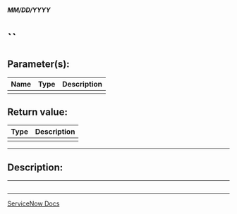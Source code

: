##### MM/DD/YYYY
# ``

## Parameter(s):
| Name | Type | Description |
|---|---|---|
|  |  |  |

## Return value:
| Type | Description |
|---|---|
|  |  |

---

## Description:


---

```js

```

---

[ServiceNow Docs](https://developer.servicenow.com/app.do#!/api_doc?v=madrid&id=r_ScopedGlideAggregateGlideAggregate_String)